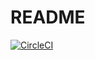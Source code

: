 # README

[![CircleCI](https://circleci.com/gh/IDolgirev/profitability-calculator/tree/master.svg?style=svg)](https://circleci.com/gh/IDolgirev/profitability-calculator/tree/master)
